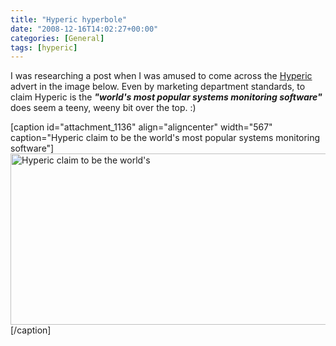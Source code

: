 ```yaml
---
title: "Hyperic hyperbole"
date: "2008-12-16T14:02:27+00:00"
categories: [General]
tags: [hyperic]
---
```


<p style="text-align: left;">I was researching a post when I was amused to come across the <a href="http://www.hyperic.com/">Hyperic</a> advert in the image below. Even by marketing department standards, to claim Hyperic is the <strong><em>"world's most popular systems monitoring software"</em></strong> does seem a teeny, weeny bit over the top. :)</p>

[caption id="attachment_1136" align="aligncenter" width="567" caption="Hyperic claim to be the world&#39;s most popular systems monitoring software"]<img class="size-full wp-image-1136" title="Hyperic Hyperbole" src="http://techteapot.com/wp-content/uploads/2008/12/hyperic-hyperbole_sm2.jpg" alt="Hyperic claim to be the world's " width="567" height="274" />[/caption]
